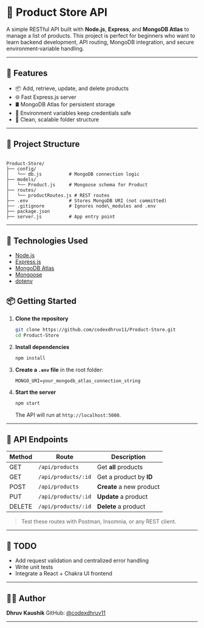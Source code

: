 # 🛒 Product Store API

A simple RESTful API built with **Node.js**, **Express**, and **MongoDB Atlas** to manage a list of products. This project is perfect for beginners who want to learn backend development, API routing, MongoDB integration, and secure environment‑variable handling.

---

## 🚀 Features

- 📦 Add, retrieve, update, and delete products
- 🌐 Fast Express.js server
- 🛢️ MongoDB Atlas for persistent storage
- 🔐 Environment variables keep credentials safe
- 📁 Clean, scalable folder structure

---

## 📁 Project Structure
```

Product-Store/
├── config/
│   └── db.js          # MongoDB connection logic
├── models/
│   └── Product.js     # Mongoose schema for Product
├── routes/
│   └── productRoutes.js # REST routes
├── .env               # Stores MongoDB URI (not committed)
├── .gitignore         # Ignores node\_modules and .env
├── package.json
├── server.js          # App entry point

````
---

## 🧰 Technologies Used

- [Node.js](https://nodejs.org/)
- [Express.js](https://expressjs.com/)
- [MongoDB Atlas](https://www.mongodb.com/cloud/atlas)
- [Mongoose](https://mongoosejs.com/)
- [dotenv](https://www.npmjs.com/package/dotenv)


## 📦 Getting Started

1. **Clone the repository**
   ```bash
   git clone https://github.com/codexdhruv11/Product-Store.git
   cd Product-Store

2. **Install dependencies**

   ```bash
   npm install
   ```
3. **Create a `.env` file** in the root folder:

   ```env
   MONGO_URI=your_mongodb_atlas_connection_string
   ```
4. **Start the server**

   ```bash
   npm start
   ```

   The API will run at `http://localhost:5000`.

---

## 📡 API Endpoints

| Method | Route               | Description              |
| ------ | ------------------- | ------------------------ |
| GET    | `/api/products`     | Get **all** products     |
| GET    | `/api/products/:id` | Get a product by **ID**  |
| POST   | `/api/products`     | **Create** a new product |
| PUT    | `/api/products/:id` | **Update** a product     |
| DELETE | `/api/products/:id` | **Delete** a product     |

> Test these routes with Postman, Insomnia, or any REST client.

---

## 📌 TODO

* Add request validation and centralized error handling
* Write unit tests
* Integrate a React + Chakra UI frontend

---

## 🧑‍💻 Author

**Dhruv Kaushik**
GitHub: [@codexdhruv11](https://github.com/codexdhruv11)

---
